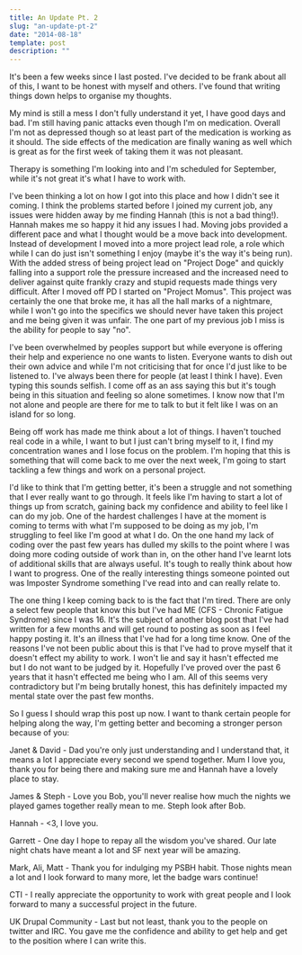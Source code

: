 ```yaml
---
title: An Update Pt. 2
slug: "an-update-pt-2"
date: "2014-08-18"
template: post
description: ""
---
```

It's been a few weeks since I last posted. I've decided to be frank about all of this, I want to be honest with myself and others. I've found that writing things down helps to organise my thoughts.

My mind is still a mess I don't fully understand it yet, I have good days and bad. I'm still having panic attacks even though I'm on medication. Overall I'm not as depressed though so at least part of the medication is working as it should. The side effects of the medication are finally waning as well which is great as for the first week of taking them it was not pleasant.

Therapy is something I'm looking into and I'm scheduled for September, while it's not great it's what I have to work with.

I've been thinking a lot on how I got into this place and how I didn't see it coming. I think the problems started before I joined my current job, any issues were hidden away by me finding Hannah (this is not a bad thing!). Hannah makes me so happy it hid any issues I had. Moving jobs provided a different pace and what I thought would be a move back into development. Instead of development I moved into a more project lead role, a role which while I can do just isn't something I enjoy (maybe it's the way it's being run). With the added stress of being project lead on "Project Doge" and quickly falling into a support role the pressure increased and the increased need to deliver against quite frankly crazy and stupid requests made things very difficult. After I moved off PD I started on "Project Momus". This project was certainly the one that broke me, it has all the hall marks of a nightmare, while I won't go into the specifics we should never have taken this project and me being given it was unfair. The one part of my previous job I miss is the ability for people to say "no".

I've been overwhelmed by peoples support but while everyone is offering their help and experience no one wants to listen. Everyone wants to dish out their own advice and while I'm not criticising that for once I'd just like to be listened to. I've always been there for people (at least I think I have). Even typing this sounds selfish. I come off as an ass saying this but it's tough being in this situation and feeling so alone sometimes. I know now that I'm not alone and people are there for me to talk to but it felt like I was on an island for so long.

Being off work has made me think about a lot of things. I haven't touched real code in a while, I want to but I just can't bring myself to it, I find my concentration wanes and I lose focus on the problem. I'm hoping that this is something that will come back to me over the next week, I'm going to start tackling a few things and work on a personal project.

I'd like to think that I'm getting better, it's been a struggle and not something that I ever really want to go through. It feels like I'm having to start a lot of things up from scratch, gaining back my confidence and ability to feel like I can do my job. One of the hardest challenges I have at the moment is coming to terms with what I'm supposed to be doing as my job, I'm struggling to feel like I'm good at what I do. On the one hand my lack of coding over the past few years has dulled my skills to the point where I was doing more coding outside of work than in, on the other hand I've learnt lots of additional skills that are always useful. It's tough to really think about how I want to progress. One of the really interesting things someone pointed out was Imposter Syndrome something I've read into and can really relate to.

The one thing I keep coming back to is the fact that I'm tired. There are only a select few people that know this but I've had ME (CFS - Chronic Fatigue Syndrome) since I was 16. It's the subject of another blog post that I've had written for a few months and will get round to posting as soon as I feel happy posting it. It's an illness that I've had for a long time know. One of the reasons I've not been public about this is that I've had to prove myself that it doesn't effect my ability to work. I won't lie and say it hasn't effected me but I do not want to be judged by it. Hopefully I've proved over the past 6 years that it hasn't effected me being who I am. All of this seems very contradictory but I'm being brutally honest, this has definitely impacted my mental state over the past few months.

So I guess I should wrap this post up now. I want to thank certain people for helping along the way, I'm getting better and becoming a stronger person because of you:

Janet & David - Dad you're only just understanding and I understand that, it means a lot I appreciate every second we spend together. Mum I love you, thank you for being there and making sure me and Hannah have a lovely place to stay.

James & Steph - Love you Bob, you'll never realise how much the nights we played games together really mean to me. Steph look after Bob.

Hannah - <3, I love you.

Garrett - One day I hope to repay all the wisdom you've shared. Our late night chats have meant a lot and SF next year will be amazing.

Mark, Ali, Matt - Thank you for indulging my PSBH habit. Those nights mean a lot and I look forward to many more, let the badge wars continue!

CTI - I really appreciate the opportunity to work with great people and I look forward to many a successful project in the future.

UK Drupal Community - Last but not least, thank you to the people on twitter and IRC. You gave me the confidence and ability to get help and get to the position where I can write this.
